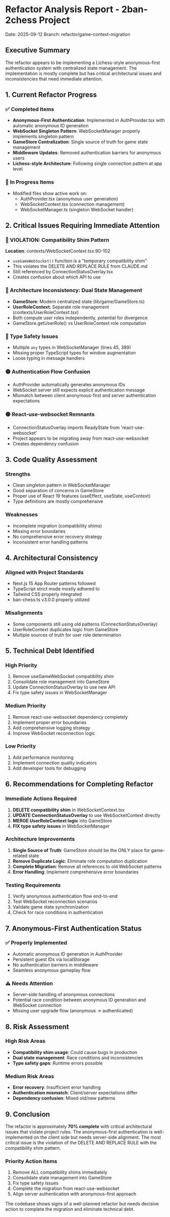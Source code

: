 # Refactor Analysis Report - 2ban-2chess Project
Date: 2025-09-12
Branch: refactor/game-context-migration

## Executive Summary
The refactor appears to be implementing a Lichess-style anonymous-first authentication system with centralized state management. The implementation is mostly complete but has critical architectural issues and inconsistencies that need immediate attention.

## 1. Current Refactor Progress

### ✅ Completed Items
- **Anonymous-First Authentication**: Implemented in AuthProvider.tsx with automatic anonymous ID generation
- **WebSocket Singleton Pattern**: WebSocketManager properly implements singleton pattern
- **GameStore Centralization**: Single source of truth for game state management
- **Middleware Updates**: Removed authentication barriers for anonymous users
- **Lichess-style Architecture**: Following single connection pattern at app level

### 🔄 In Progress Items
- Modified files show active work on:
  - AuthProvider.tsx (anonymous user generation)
  - WebSocketContext.tsx (connection management)
  - WebSocketManager.ts (singleton WebSocket handler)

## 2. Critical Issues Requiring Immediate Attention

### 🔴 VIOLATION: Compatibility Shim Pattern
**Location**: contexts/WebSocketContext.tsx:90-102
- `useGameWebSocket()` function is a "temporary compatibility shim"
- This violates the DELETE AND REPLACE RULE from CLAUDE.md
- Still referenced by ConnectionStatusOverlay.tsx
- Creates confusion about which API to use

### 🔴 Architecture Inconsistency: Dual State Management
- **GameStore**: Modern centralized state (lib/game/GameStore.ts)
- **UserRoleContext**: Separate role management (contexts/UserRoleContext.tsx)
- Both compute user roles independently, potential for divergence
- GameStore.getUserRole() vs UserRoleContext role computation

### 🔴 Type Safety Issues
- Multiple `any` types in WebSocketManager (lines 45, 389)
- Missing proper TypeScript types for window augmentation
- Loose typing in message handlers

### 🟡 Authentication Flow Confusion
- AuthProvider automatically generates anonymous IDs
- WebSocket server still expects explicit authentication message
- Mismatch between client anonymous-first and server authentication expectations

### 🟡 React-use-websocket Remnants
- ConnectionStatusOverlay imports ReadyState from 'react-use-websocket'
- Project appears to be migrating away from react-use-websocket
- Creates dependency confusion

## 3. Code Quality Assessment

### Strengths
- Clean singleton pattern in WebSocketManager
- Good separation of concerns in GameStore
- Proper use of React 19 features (useEffect, useState, useContext)
- Type definitions are mostly comprehensive

### Weaknesses
- Incomplete migration (compatibility shims)
- Missing error boundaries
- No comprehensive error recovery strategy
- Inconsistent error handling patterns

## 4. Architectural Consistency

### Aligned with Project Standards
- Next.js 15 App Router patterns followed
- TypeScript strict mode mostly adhered to
- Tailwind CSS properly integrated
- ban-chess.ts v3.0.0 properly utilized

### Misalignments
- Some components still using old patterns (ConnectionStatusOverlay)
- UserRoleContext duplicates logic from GameStore
- Multiple sources of truth for user role determination

## 5. Technical Debt Identified

### High Priority
1. Remove useGameWebSocket compatibility shim
2. Consolidate role management into GameStore
3. Update ConnectionStatusOverlay to use new API
4. Fix type safety issues in WebSocketManager

### Medium Priority
1. Remove react-use-websocket dependency completely
2. Implement proper error boundaries
3. Add comprehensive logging strategy
4. Improve WebSocket reconnection logic

### Low Priority
1. Add performance monitoring
2. Implement connection quality indicators
3. Add developer tools for debugging

## 6. Recommendations for Completing Refactor

### Immediate Actions Required
1. **DELETE compatibility shim** in WebSocketContext.tsx
2. **UPDATE ConnectionStatusOverlay** to use WebSocketContext directly
3. **MERGE UserRoleContext logic** into GameStore
4. **FIX type safety issues** in WebSocketManager

### Architecture Improvements
1. **Single Source of Truth**: GameStore should be the ONLY place for game-related state
2. **Remove Duplicate Logic**: Eliminate role computation duplication
3. **Complete Migration**: Remove all references to old WebSocket patterns
4. **Error Handling**: Implement comprehensive error boundaries

### Testing Requirements
1. Verify anonymous authentication flow end-to-end
2. Test WebSocket reconnection scenarios
3. Validate game state synchronization
4. Check for race conditions in authentication

## 7. Anonymous-First Authentication Status

### ✅ Properly Implemented
- Automatic anonymous ID generation in AuthProvider
- Persistent guest IDs via localStorage
- No authentication barriers in middleware
- Seamless anonymous gameplay flow

### ⚠️ Needs Attention
- Server-side handling of anonymous connections
- Potential race condition between anonymous ID generation and WebSocket connection
- Missing user upgrade flow (anonymous → authenticated)

## 8. Risk Assessment

### High Risk Areas
- **Compatibility shim usage**: Could cause bugs in production
- **Dual state management**: Race conditions and inconsistencies
- **Type safety gaps**: Runtime errors possible

### Medium Risk Areas
- **Error recovery**: Insufficient error handling
- **Authentication mismatch**: Client/server expectations differ
- **Dependency confusion**: Mixed old/new patterns

## 9. Conclusion

The refactor is approximately **70% complete** with critical architectural issues that violate project rules. The anonymous-first authentication is well-implemented on the client side but needs server-side alignment. The most critical issue is the violation of the DELETE AND REPLACE RULE with the compatibility shim pattern.

### Priority Action Items
1. Remove ALL compatibility shims immediately
2. Consolidate state management into GameStore
3. Fix type safety issues
4. Complete the migration from react-use-websocket
5. Align server authentication with anonymous-first approach

The codebase shows signs of a well-planned refactor but needs decisive action to complete the migration and eliminate technical debt.